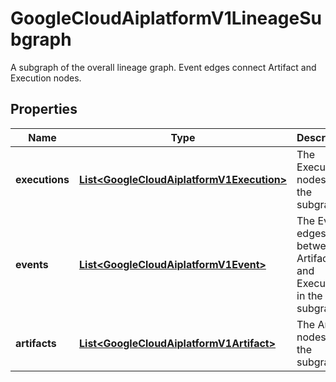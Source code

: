 

# GoogleCloudAiplatformV1LineageSubgraph

A subgraph of the overall lineage graph. Event edges connect Artifact and Execution nodes.

## Properties

| Name | Type | Description | Notes |
|------------ | ------------- | ------------- | -------------|
|**executions** | [**List&lt;GoogleCloudAiplatformV1Execution&gt;**](GoogleCloudAiplatformV1Execution.md) | The Execution nodes in the subgraph. |  [optional] |
|**events** | [**List&lt;GoogleCloudAiplatformV1Event&gt;**](GoogleCloudAiplatformV1Event.md) | The Event edges between Artifacts and Executions in the subgraph. |  [optional] |
|**artifacts** | [**List&lt;GoogleCloudAiplatformV1Artifact&gt;**](GoogleCloudAiplatformV1Artifact.md) | The Artifact nodes in the subgraph. |  [optional] |



